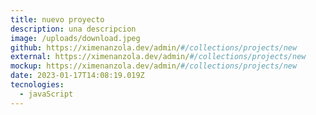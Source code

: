 ```yaml
---
title: nuevo proyecto
description: una descripcion
image: /uploads/download.jpeg
github: https://ximenanzola.dev/admin/#/collections/projects/new
external: https://ximenanzola.dev/admin/#/collections/projects/new
mockup: https://ximenanzola.dev/admin/#/collections/projects/new
date: 2023-01-17T14:08:19.019Z
tecnologies:
  - javaScript
---
```


